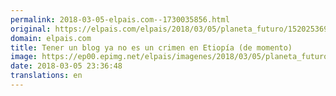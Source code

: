```yaml
---
permalink: 2018-03-05-elpais.com--1730035856.html
original: https://elpais.com/elpais/2018/03/05/planeta_futuro/1520253693_517602.html#?ref=rss&format=simple&link=link
domain: elpais.com
title: Tener un blog ya no es un crimen en Etiopía (de momento)
image: https://ep00.epimg.net/elpais/imagenes/2018/03/05/planeta_futuro/1520253693_517602_1520255333_rrss_normal.jpg
date: 2018-03-05 23:36:48
translations: en
---
```


